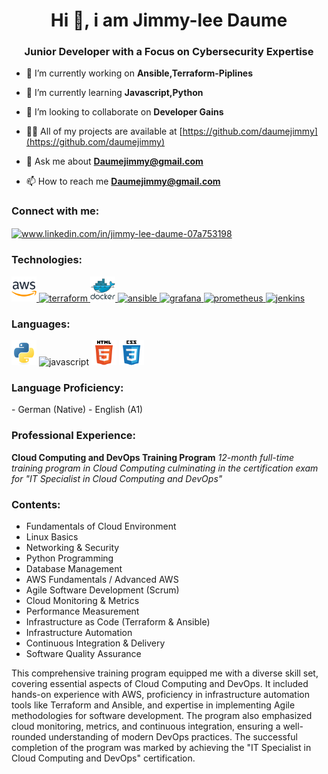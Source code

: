 

<h1 align="center">Hi 👋, i am Jimmy-lee Daume</h1>
<h3 align="center">Junior Developer with a Focus on Cybersecurity Expertise</h3>

- 🔭 I’m currently working on **Ansible,Terraform-Piplines**

- 🌱 I’m currently learning **Javascript,Python**

- 👯 I’m looking to collaborate on **Developer Gains**

- 👨‍💻 All of my projects are available at [https://github.com/daumejimmy](https://github.com/daumejimmy)

- 💬 Ask me about **Daumejimmy@gmail.com**

- 📫 How to reach me **Daumejimmy@gmail.com**

<h3 align="left">Connect with me:</h3>
<p align="left">
<a href="https://linkedin.com/in/www.linkedin.com/in/jimmy-lee-daume-07a753198" target="blank"><img align="center" src="https://raw.githubusercontent.com/rahuldkjain/github-profile-readme-generator/master/src/images/icons/Social/linked-in-alt.svg" alt="www.linkedin.com/in/jimmy-lee-daume-07a753198" height="30" width="40" /></a>
</p>

<h3 align="left">Technologies:</h3>
<p align="left"> 
  <!-- Existing icons for technologies/tools -->
  <a href="https://aws.amazon.com" target="_blank" rel="noreferrer"> <img src="https://raw.githubusercontent.com/devicons/devicon/master/icons/amazonwebservices/amazonwebservices-original-wordmark.svg" alt="aws" width="40" height="40"/> </a>
  <a href="https://www.terraform.io/" target="_blank" rel="noreferrer"> <img src="https://www.vectorlogo.zone/logos/terraformio/terraformio-icon.svg" alt="terraform" width="40" height="40"/> </a>
  <a href="https://www.docker.com/" target="_blank" rel="noreferrer"> <img src="https://raw.githubusercontent.com/devicons/devicon/master/icons/docker/docker-original-wordmark.svg" alt="docker" width="40" height="40"/> </a>
  <a href="https://www.ansible.com/" target="_blank" rel="noreferrer"> <img src="https://www.vectorlogo.zone/logos/ansible/ansible-icon.svg" alt="ansible" width="40" height="40"/> </a>
  <a href="https://grafana.com" target="_blank" rel="noreferrer"> <img src="https://www.vectorlogo.zone/logos/grafana/grafana-icon.svg" alt="grafana" width="40" height="40"/> </a>
  <a href="https://prometheus.io/" target="_blank" rel="noreferrer"> <img src="https://www.vectorlogo.zone/logos/prometheusio/prometheusio-icon.svg" alt="prometheus" width="40" height="40"/> </a>
  <a href="https://www.jenkins.io" target="_blank" rel="noreferrer"> <img src="https://www.vectorlogo.zone/logos/jenkins/jenkins-icon.svg" alt="jenkins" width="40" height="40"/> </a>
  <!-- ... (other technologies/tools) ... -->

  <!-- New section for languages -->
  <h3 align="left">Languages:</h3>
  <p align="left">
    <img src="https://raw.githubusercontent.com/devicons/devicon/master/icons/python/python-original.svg" alt="python" width="40" height="40"/>
    <img src="https://www.vectorlogo.zone/logos/javascript/javascript-icon.svg" alt="javascript" width="40" height="40"/>
    <!-- ... (other languages) ... -->
    <img src="https://raw.githubusercontent.com/devicons/devicon/master/icons/html5/html5-original-wordmark.svg" alt="html5" width="40" height="40"/>
    <img src="https://raw.githubusercontent.com/devicons/devicon/master/icons/css3/css3-original-wordmark.svg" alt="css3" width="40" height="40"/>
  </p>
<!-- Language proficiency -->
  <h3 align="left">Language Proficiency:</h3>
  <p align="left">
    - German (Native)
    - English (A1)
    
  </p>
</p>
<h3 align="left">Professional Experience:</h3>

**Cloud Computing and DevOps Training Program**
*12-month full-time training program in Cloud Computing culminating in the certification exam for "IT Specialist in Cloud Computing and DevOps"*

### Contents:
- Fundamentals of Cloud Environment
- Linux Basics
- Networking & Security
- Python Programming
- Database Management
- AWS Fundamentals / Advanced AWS
- Agile Software Development (Scrum)
- Cloud Monitoring & Metrics
- Performance Measurement
- Infrastructure as Code (Terraform & Ansible)
- Infrastructure Automation
- Continuous Integration & Delivery
- Software Quality Assurance

This comprehensive training program equipped me with a diverse skill set, covering essential aspects of Cloud Computing and DevOps. It included hands-on experience with AWS, proficiency in infrastructure automation tools like Terraform and Ansible, and expertise in implementing Agile methodologies for software development. The program also emphasized cloud monitoring, metrics, and continuous integration, ensuring a well-rounded understanding of modern DevOps practices. The successful completion of the program was marked by achieving the "IT Specialist in Cloud Computing and DevOps" certification.




